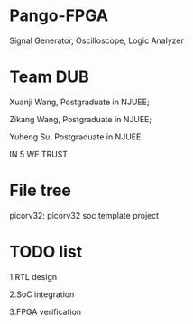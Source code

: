 # Pango-FPGA
Signal Generator, Oscilloscope, Logic Analyzer

# Team DUB
Xuanji Wang, Postgraduate in NJUEE;

Zikang Wang, Postgraduate in NJUEE;

Yuheng Su, Postgraduate in NJUEE.

IN 5 WE TRUST

# File tree
picorv32: picorv32 soc template project

# TODO list

1.RTL design

2.SoC integration

3.FPGA verification


